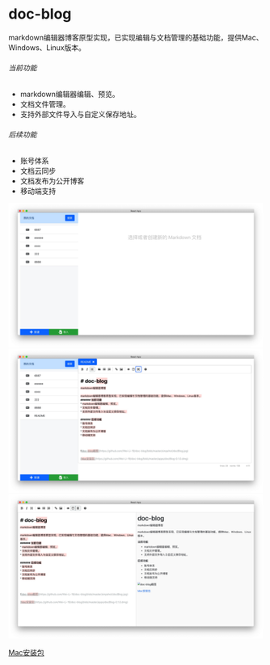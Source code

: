 # doc-blog

markdown编辑器博客原型实现，已实现编辑与文档管理的基础功能，提供Mac、Windows、Linux版本。
###### 当前功能
* markdown编辑器编辑、预览。
* 文档文件管理。
* 支持外部文件导入与自定义保存地址。

###### 后续功能
* 账号体系
* 文档云同步
* 文档发布为公开博客
* 移动端支持



![doc-blog截图](https://github.com/Wei-Li-19/doc-blog/blob/master/sinpshot/docBlog.jpg)
![编辑页面](https://github.com/Wei-Li-19/doc-blog/blob/master/sinpshot/edit.jpg)
![实时预览](https://github.com/Wei-Li-19/doc-blog/blob/master/sinpshot/preview.jpg)

[Mac安装包](https://github.com/Wei-Li-19/doc-blog/blob/master/apps/docBlog-0.1.0.dmg)